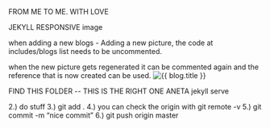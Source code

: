 FROM ME TO ME. WITH LOVE

JEKYLL RESPONSIVE image

when adding a new blogs - Adding a new picture, the code at includes/blogs list needs to be uncommented.

when the new picture gets regenerated it can be commented again and the reference that is now created can be used.
<img src="{{ blog.image | replace: '/images/blogs/', 'assets/resized/400/' }}" alt="{{ blog.title }}" class="fully-contained-image">

FIND THIS FOLDER -- THIS IS THE RIGHT ONE ANETA
jekyll serve

2.) do stuff
3.) git add .
4.) you can check the origin with git remote -v
5.) git commit -m “nice commit”
6.) git push origin master
